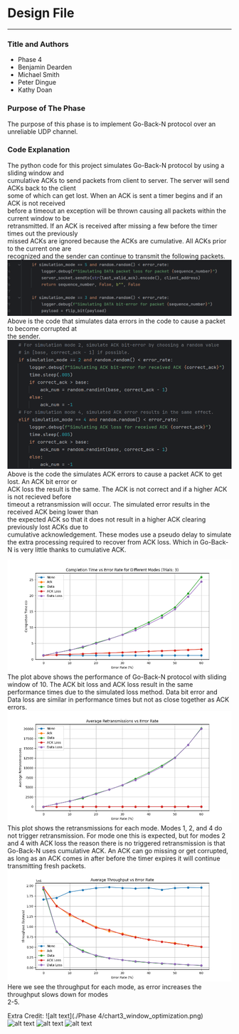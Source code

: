 # Design File

---

### Title and Authors
* Phase 4
* Benjamin Dearden
* Michael Smith
* Peter Dingue
* Kathy Doan

### Purpose of The Phase
The purpose of this phase is to implement Go-Back-N protocol over an <br>
unreliable UDP channel. 

### Code Explanation
The python code for this project simulates Go-Back-N protocol by using a sliding window and <br>
cumulative ACKs to send packets from client to server. The server will send ACKs back to the client <br>
some of which can get lost. When an ACK is sent a timer begins and if an ACK is not received <br>
before a timeout an exception will be thrown causing all packets within the current window to be <br>
retransmitted. If an ACK is received after missing a few before the timer times out the previously <br>
missed ACKs are ignored because the ACKs are cumulative. All ACKs prior to the current one are <br>
recognized and the sender can continue to transmit the following packets. 
![alt text](./pics/mode3mode5.png)
Above is the code that simulates data errors in the code to cause a packet to become corrupted at <br>
the sender.
![alt text](./pics/mode2mode4.png)
Above is the code the simulates ACK errors to cause a packet ACK to get lost. An ACK bit error or <br>
ACK loss the result is the same. The ACK is not correct and if a higher ACK is not recieved before <br> 
timeout a retransmission will occur. The simulated error results in the received ACK being lower than <br>
the expected ACK so that it does not result in a higher ACK clearing previously lost ACKs due to <br>
cumulative acknowledgement. These modes use a pseudo delay to simulate the extra processing required 
to recover from ACK loss. Which in Go-Back-N is very little thanks to cumulative ACK.

![alt text](./plots/completionvError3trial.png)
The plot above shows the performance of Go-Back-N protocol with sliding window of 10. The ACK bit loss and ACK loss result 
in the same performance times due to the simulated loss method. Data bit error and Data loss are similar in performance times but not as close together as 
ACK errors. 
![alt text](./plots/retransverror3trials.png)
This plot shows the retransmissions for each mode. Modes 1, 2, and 4 do not trigger retransmission. For mode one
this is expected, but for modes 2 and 4 with ACK loss the reason there is no triggered retransmission
is that Go-Back-N uses cumulative ACK. An ACK can go missing or get corrupted, as long as an ACK comes in after 
before the timer expires it will continue transmitting fresh packets. 
![alt text](./plots/throughputverror3trial.png)
Here we see the throughput for each mode, as error increases the throughput slows down for modes 
<br> 2-5. 


Extra Credit:
![alt text](./Phase 4/chart3_window_optimization.png)
![alt text](./plots/chart2_timeout_optimization.png)
![alt text](./plots/chart3_window_optimization.png)
![alt text](./plots/chart4_protocol_comparison.png)
